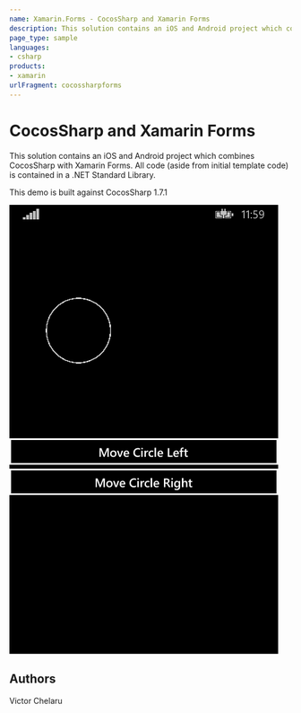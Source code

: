 ```yaml
---
name: Xamarin.Forms - CocosSharp and Xamarin Forms
description: This solution contains an iOS and Android project which combines CocosSharp with Xamarin Forms. All code (aside from initial template code) is...
page_type: sample
languages:
- csharp
products:
- xamarin
urlFragment: cocossharpforms
---
```

# CocosSharp and Xamarin Forms

This solution contains an iOS and Android project which combines CocosSharp with Xamarin Forms. All code (aside from initial template code) is contained in a .NET Standard Library.

This demo is built against CocosSharp 1.7.1

![CocosSharp and Xamarin Forms application screenshot](Screenshots/01WinPhone.png "CocosSharp and Xamarin Forms application screenshot")

## Authors
Victor Chelaru
